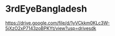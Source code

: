# 3rdEyeBangladesh

https://drive.google.com/file/d/1yVCkkm0KLc3W-5jXzO2xP7143zoBPKYt/view?usp=drivesdk
